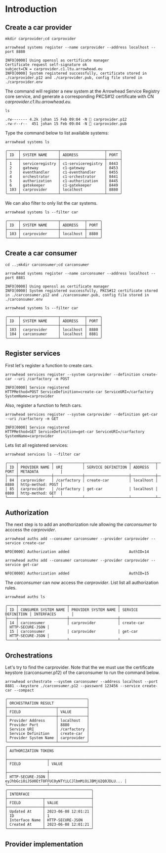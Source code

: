 # Introduction

## Create a car provider 
```console
mkdir carprovider;cd carprovider
```

```console
arrowhead systems register --name carprovider --address localhost --port 8880
```
```console
INFO[0000] Using openssl as certificate manager
Certificate request self-signature ok
subject=CN = carprovider.c1.ltu.arrowhead.eu
INFO[0000] System registered successfully, certificate stored in ./carprovider.p12 and ./carprovider.pub, config file stored in ./carprovider.env
```

The command will register a new system at the Arrowhead Service Registry core service, and generate a corresponding PKCS#12 certificate with CN *carprovider.c1.ltu.arrowhead.eu*.

```console
ls
```
```console
.rw------- 4.2k johan 15 Feb 09:04 -N  carprovider.p12
.rw-r--r--  451 johan 15 Feb 09:04 -N  carprovider.pub
```

Type the command below to list available systems:
```console
arrowhead systems ls
```
```console
╭─────┬─────────────────┬────────────────────┬──────╮
│ ID  │ SYSTEM NAME     │ ADDRESS            │ PORT │
├─────┼─────────────────┼────────────────────┼──────┤
│ 1   │ serviceregistry │ c1-serviceregistry │ 8443 │
│ 2   │ gateway         │ c1-gateway         │ 8453 │
│ 3   │ eventhandler    │ c1-eventhandler    │ 8455 │
│ 4   │ orchestrator    │ c1-orchestrator    │ 8441 │
│ 5   │ authorization   │ c1-authorization   │ 8445 │
│ 6   │ gatekeeper      │ c1-gatekeeper      │ 8449 │
│ 103 │ carprovider     │ localhost          │ 8880 │
╰─────┴─────────────────┴────────────────────┴──────╯
```

We can also filter to only list the car systems.
```console
arrowhead systems ls --filter car
```
```console
╭─────┬─────────────────┬───────────┬──────╮
│ ID  │ SYSTEM NAME     │ ADDRESS   │ PORT │
├─────┼─────────────────┼───────────┼──────┤
│ 103 │ carprovider     │ localhost │ 8880 │
╰─────┴─────────────────┴───────────┴──────╯
```

## Create a car consumer 
```console
cd ..;mkdir carconsumer;cd carconsumer
```
```console
arrowhead systems register --name carconsumer --address localhost --port 8881
```
```console
INFO[0000] Using openssl as certificate manager
INFO[0000] System registered successfully, PKCS#12 certificate stored in ./carconsumer.p12 and ./carconsumer.pub, config file stored in ./carconsumer.env
```

```console
arrowhead systems ls --filter car
```
```console
╭─────┬─────────────────┬───────────┬──────╮
│ ID  │ SYSTEM NAME     │ ADDRESS   │ PORT │
├─────┼─────────────────┼───────────┼──────┤
│ 103 │ carprovider     │ localhost │ 8880 │
│ 104 │ carconsumer     │ localhost │ 8881 │
╰─────┴─────────────────┴───────────┴──────╯
```

## Register services
First let's register a function to create cars.
```console
arrowhead services register --system carprovider --definition create-car --uri /carfactory -m POST
```
```console
INFO[0000] Service registered                            HTTPMethod=POST ServiceDefinition=create-car ServiceURI=/carfactory SystemName=carprovider
```

Also, register a function to fetch cars.
```console
arrowhead services register --system carprovider --definition get-car --uri /carfactory -m GET 
```
```console
INFO[0000] Service registered                            HTTPMethod=GET ServiceDefinition=get-car ServiceURI=/carfactory SystemName=carprovider
```

Lets list all registered services:
```console
arrowhead services ls --filter car
```
```console
╭────┬───────────────┬─────────────┬────────────────────┬───────────┬──────┬───────────────────╮
│ ID │ PROVIDER NAME │ URI         │ SERVICE DEFINITION │ ADDRESS   │ PORT │ METADATA          │
├────┼───────────────┼─────────────┼────────────────────┼───────────┼──────┼───────────────────┤
│ 84 │ carprovider   │ /carfactory │ create-car         │ localhost │ 8880 │ http-method: POST │
│ 85 │ carprovider   │ /carfactory │ get-car            │ localhost │ 8880 │ http-method: GET  │
╰────┴───────────────┴─────────────┴────────────────────┴───────────┴──────┴───────────────────╯
```

## Authorization
The next step is to add an anothorization rule allowing the *carconsumer* to acccess the *carprovider*.
```console
arrowhead auths add --consumer carconsumer --provider carprovider --service create-car
```
```console
NFO[0000] Authorization added                           AuthID=14
```

```console
arrowhead auths add --consumer carconsumer --provider carprovider --service get-car
```
```console
NFO[0000] Authorization added                           AuthID=15
```

The *carconsumer* can now access the *carprovider*. List list all authorization rules.

```console
arrowhead auths ls 
```
```console
╭────┬──────────────────────┬──────────────────────┬────────────────────┬──────────────────╮
│ ID │ CONSUMER SYSTEM NAME │ PROVIDER SYSTEM NAME │ SERVICE DEFINITION │ INTERFACES       │
├────┼──────────────────────┼──────────────────────┼────────────────────┼──────────────────┤
│ 14 │ carconsumer          │ carprovider          │ create-car         │ HTTP-SECURE-JSON │
│ 15 │ carconsumer          │ carprovider          │ get-car            │ HTTP-SECURE-JSON │
╰────┴──────────────────────┴──────────────────────┴────────────────────┴──────────────────╯
```

## Orchestrations
Let's try to find the carprovider. Note that the we must use the certificate keystore (carconsumer.p12) of the carconsumer to run the command below.

```console
arrowhead orchestrate --system carconsumer --address localhost --port 8881 --keystore ./carconsumer.p12 --password 123456 --service create-car --compact
```
```console
╭────────────────────────────────────╮
│ ORCHESTRATION RESULT               │
├──────────────────────┬─────────────┤
│ FIELD                │ VALUE       │
├──────────────────────┼─────────────┤
│ Provider Address     │ localhost   │
│ Provider Port        │ 8880        │
│ Service URI          │ /carfactory │
│ Service Definition   │ create-car  │
│ Provider System Name │ carprovider │
╰──────────────────────┴─────────────╯
╭──────────────────────────────────────────────────────────────────────────╮
│ AUTHORIZATION TOKENS                                                     │
├──────────────────┬───────────────────────────────────────────────────────┤
│ FIELD            │ VALUE                                                 │
├──────────────────┼───────────────────────────────────────────────────────┤
│ HTTP-SECURE-JSON │ eyJhbGciOiJSU0EtT0FFUC0yNTYiLCJlbmMiOiJBMjU2Q0JDLU... │
╰──────────────────┴───────────────────────────────────────────────────────╯
╭──────────────────────────────────────╮
│ INTERFACE                            │
├────────────────┬─────────────────────┤
│ FIELD          │ VALUE               │
├────────────────┼─────────────────────┤
│ Updated At     │ 2023-06-08 12:01:21 │
│ ID             │ 1                   │
│ Interface Name │ HTTP-SECURE-JSON    │
│ Created At     │ 2023-06-08 12:01:21 │
╰────────────────┴─────────────────────╯
```

## Provider implementation

